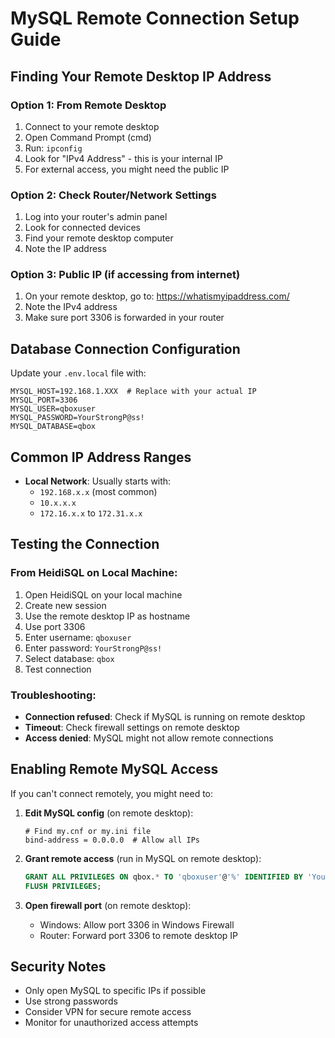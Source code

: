# MySQL Remote Connection Setup Guide

## Finding Your Remote Desktop IP Address

### Option 1: From Remote Desktop

1. Connect to your remote desktop
2. Open Command Prompt (cmd)
3. Run: `ipconfig`
4. Look for "IPv4 Address" - this is your internal IP
5. For external access, you might need the public IP

### Option 2: Check Router/Network Settings

1. Log into your router's admin panel
2. Look for connected devices
3. Find your remote desktop computer
4. Note the IP address

### Option 3: Public IP (if accessing from internet)

1. On your remote desktop, go to: https://whatismyipaddress.com/
2. Note the IPv4 address
3. Make sure port 3306 is forwarded in your router

## Database Connection Configuration

Update your `.env.local` file with:

```env
MYSQL_HOST=192.168.1.XXX  # Replace with your actual IP
MYSQL_PORT=3306
MYSQL_USER=qboxuser
MYSQL_PASSWORD=YourStrongP@ss!
MYSQL_DATABASE=qbox
```

## Common IP Address Ranges

- **Local Network**: Usually starts with:
  - `192.168.x.x` (most common)
  - `10.x.x.x`
  - `172.16.x.x` to `172.31.x.x`

## Testing the Connection

### From HeidiSQL on Local Machine:

1. Open HeidiSQL on your local machine
2. Create new session
3. Use the remote desktop IP as hostname
4. Use port 3306
5. Enter username: `qboxuser`
6. Enter password: `YourStrongP@ss!`
7. Select database: `qbox`
8. Test connection

### Troubleshooting:

- **Connection refused**: Check if MySQL is running on remote desktop
- **Timeout**: Check firewall settings on remote desktop
- **Access denied**: MySQL might not allow remote connections

## Enabling Remote MySQL Access

If you can't connect remotely, you might need to:

1. **Edit MySQL config** (on remote desktop):

   ```
   # Find my.cnf or my.ini file
   bind-address = 0.0.0.0  # Allow all IPs
   ```

2. **Grant remote access** (run in MySQL on remote desktop):

   ```sql
   GRANT ALL PRIVILEGES ON qbox.* TO 'qboxuser'@'%' IDENTIFIED BY 'YourStrongP@ss!';
   FLUSH PRIVILEGES;
   ```

3. **Open firewall port** (on remote desktop):
   - Windows: Allow port 3306 in Windows Firewall
   - Router: Forward port 3306 to remote desktop IP

## Security Notes

- Only open MySQL to specific IPs if possible
- Use strong passwords
- Consider VPN for secure remote access
- Monitor for unauthorized access attempts
